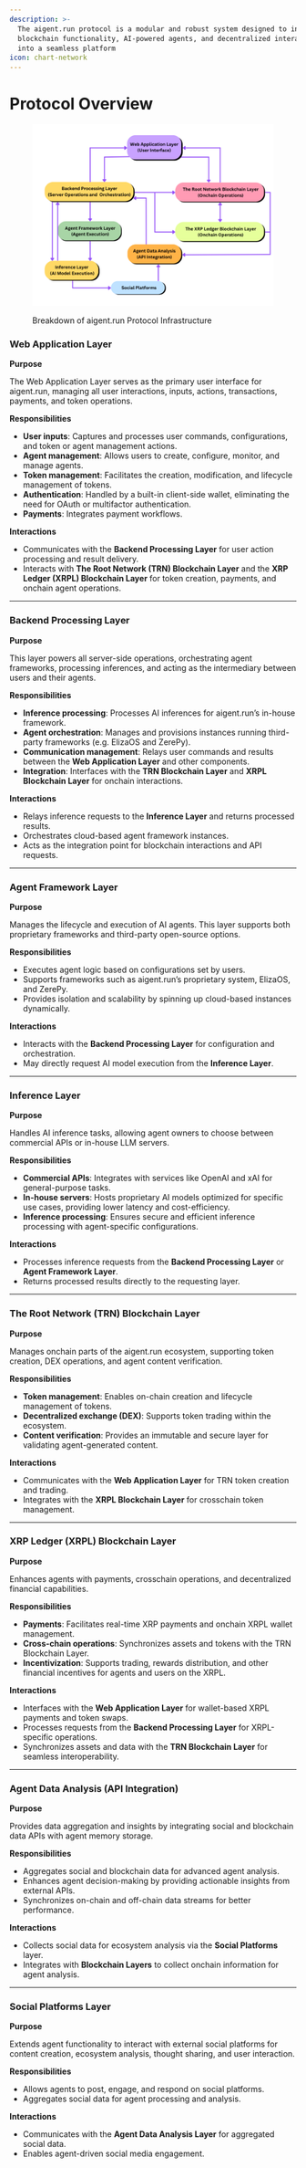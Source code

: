 ```yaml
---
description: >-
  The aigent.run protocol is a modular and robust system designed to integrate
  blockchain functionality, AI-powered agents, and decentralized interactions
  into a seamless platform
icon: chart-network
---
```


# Protocol Overview

<figure><img src="../.gitbook/assets/aigent.run Diagrams (3).png" alt=""><figcaption><p>Breakdown of aigent.run Protocol Infrastructure</p></figcaption></figure>

### **Web Application Layer**

**Purpose**

The Web Application Layer serves as the primary user interface for aigent.run, managing all user interactions, inputs, actions, transactions, payments, and token operations.

**Responsibilities**

* **User inputs**: Captures and processes user commands, configurations, and token or agent management actions.
* **Agent management**: Allows users to create, configure, monitor, and manage agents.
* **Token management**: Facilitates the creation, modification, and lifecycle management of tokens.
* **Authentication**: Handled by a built-in client-side wallet, eliminating the need for OAuth or multifactor authentication.
* **Payments**: Integrates payment workflows.

**Interactions**

* Communicates with the **Backend Processing Layer** for user action processing and result delivery.
* Interacts with **The Root Network (TRN) Blockchain Layer** and the **XRP Ledger (XRPL) Blockchain Layer** for token creation, payments, and onchain agent operations.

***

### **Backend Processing Layer**

**Purpose**

This layer powers all server-side operations, orchestrating agent frameworks, processing inferences, and acting as the intermediary between users and their agents.

**Responsibilities**

* **Inference processing**: Processes AI inferences for aigent.run’s in-house framework.
* **Agent orchestration**: Manages and provisions instances running third-party frameworks (e.g. ElizaOS and ZerePy).
* **Communication management**: Relays user commands and results between the **Web Application Layer** and other components.
* **Integration**: Interfaces with the **TRN Blockchain Layer** and **XRPL Blockchain Layer** for onchain interactions.

**Interactions**

* Relays inference requests to the **Inference Layer** and returns processed results.
* Orchestrates cloud-based agent framework instances.
* Acts as the integration point for blockchain interactions and API requests.

***

### **Agent Framework Layer**

**Purpose**

Manages the lifecycle and execution of AI agents. This layer supports both proprietary frameworks and third-party open-source options.

**Responsibilities**

* Executes agent logic based on configurations set by users.
* Supports frameworks such as aigent.run’s proprietary system, ElizaOS, and ZerePy.
* Provides isolation and scalability by spinning up cloud-based instances dynamically.

**Interactions**

* Interacts with the **Backend Processing Layer** for configuration and orchestration.
* May directly request AI model execution from the **Inference Layer**.

***

### **Inference Layer**

**Purpose**

Handles AI inference tasks, allowing agent owners to choose between commercial APIs or in-house LLM servers.

**Responsibilities**

* **Commercial APIs**: Integrates with services like OpenAI and xAI for general-purpose tasks.
* **In-house servers**: Hosts proprietary AI models optimized for specific use cases, providing lower latency and cost-efficiency.
* **Inference processing**: Ensures secure and efficient inference processing with agent-specific configurations.

**Interactions**

* Processes inference requests from the **Backend Processing Layer** or **Agent Framework Layer**.
* Returns processed results directly to the requesting layer.

***

### **The Root Network (TRN) Blockchain Layer**

**Purpose**

Manages onchain parts of the aigent.run ecosystem, supporting token creation, DEX operations, and agent content verification.

**Responsibilities**

* **Token management**: Enables on-chain creation and lifecycle management of tokens.
* **Decentralized exchange (DEX)**: Supports token trading within the ecosystem.
* **Content verification**: Provides an immutable and secure layer for validating agent-generated content.

**Interactions**

* Communicates with the **Web Application Layer** for TRN token creation and trading.
* Integrates with the **XRPL Blockchain Layer** for crosschain token management.

***

### **XRP Ledger (XRPL) Blockchain Layer**

**Purpose**

Enhances agents with payments, crosschain operations, and decentralized financial capabilities.

**Responsibilities**

* **Payments**: Facilitates real-time XRP payments and onchain XRPL wallet management.
* **Cross-chain operations**: Synchronizes assets and tokens with the TRN Blockchain Layer.
* **Incentivization**: Supports trading, rewards distribution, and other financial incentives for agents and users on the XRPL.

**Interactions**

* Interfaces with the **Web Application Layer** for wallet-based XRPL payments and token swaps.
* Processes requests from the **Backend Processing Layer** for XRPL-specific operations.
* Synchronizes assets and data with the **TRN Blockchain Layer** for seamless interoperability.

***

### **Agent Data Analysis (API Integration)**

**Purpose**

Provides data aggregation and insights by integrating social and blockchain data APIs with agent memory storage.

**Responsibilities**

* Aggregates social and blockchain data for advanced agent analysis.
* Enhances agent decision-making by providing actionable insights from external APIs.
* Synchronizes on-chain and off-chain data streams for better performance.

**Interactions**

* Collects social data for ecosystem analysis via the **Social Platforms** layer.
* Integrates with **Blockchain Layers** to collect onchain information for agent analysis.

***

### **Social Platforms Layer**

**Purpose**

Extends agent functionality to interact with external social platforms for content creation, ecosystem analysis, thought sharing, and user interaction.

**Responsibilities**

* Allows agents to post, engage, and respond on social platforms.
* Aggregates social data for agent processing and analysis.

**Interactions**

* Communicates with the **Agent Data Analysis Layer** for aggregated social data.
* Enables agent-driven social media engagement.
